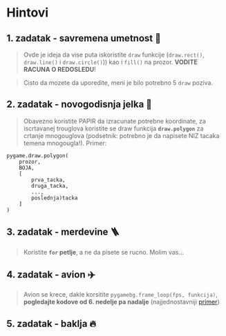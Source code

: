 # Hintovi

## 1. zadatak - savremena umetnost 🎨

> Ovde je ideja da vise puta iskoristite `draw` funkcije (`draw.rect()`, `draw.line()` i `draw.circle()`)) kao i `fill()` na prozor. **VODITE RACUNA O REDOSLEDU**!

> Cisto da mozete da uporedite, meni je bilo potrebno 5 `draw` poziva.

## 2. zadatak - novogodisnja jelka 🎄

> Obavezno koristite PAPIR da izracunate potrebne koordinate, za iscrtavanej trouglova koristite se draw funkcija **`draw.polygon`** za crtanje mnogouglova (podsetnik: potrebno je da napisete NIZ tacaka temena mnogougla!). Primer:
```
pygame.draw.polygon(
    prozor,
    BOJA,
    [
        prva_tacka,
        druga_tacka,
        ...,
        poslednja)tacka
    ]
)
```

## 3. zadatak - merdevine 🪜

> Koristite **`for` petlje**, a ne da pisete se rucno. Molim vas...

## 4. zadatak - avion ✈️

> Avion se krece, dakle korsitite `pygamebg.frame_loop(fps, funkcija)`, **pogledajte kodove od 6. nedelje pa nadalje** (najjednostavniji [primer](../06_nedelja/1_frame_loop.py))

## 5. zadatak - baklja 🔥

> 